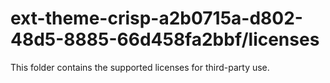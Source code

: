 # ext-theme-crisp-a2b0715a-d802-48d5-8885-66d458fa2bbf/licenses

This folder contains the supported licenses for third-party use.
